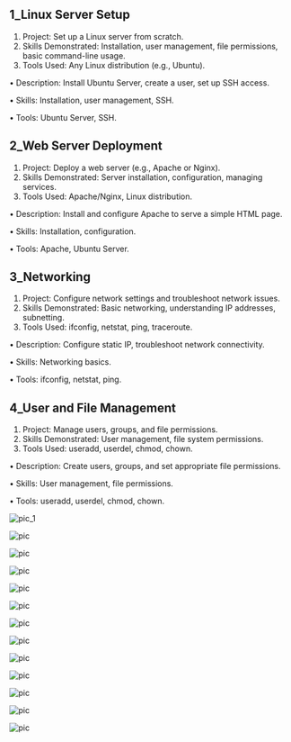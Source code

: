 ## 1_Linux Server Setup
 
1.	Project: Set up a Linux server from scratch.
2.	Skills Demonstrated: Installation, user management, file permissions, basic command-line usage.
3.	Tools Used: Any Linux distribution (e.g., Ubuntu).

•	Description: Install Ubuntu Server, create a user, set up SSH access.

•	Skills: Installation, user management, SSH.

•	Tools: Ubuntu Server, SSH.

## 2_Web Server Deployment

1.	Project: Deploy a web server (e.g., Apache or Nginx).
2.	Skills Demonstrated: Server installation, configuration, managing services.
3.	Tools Used: Apache/Nginx, Linux distribution.

•	Description: Install and configure Apache to serve a simple HTML page.

•	Skills: Installation, configuration.

•	Tools: Apache, Ubuntu Server.

## 3_Networking

1.	Project: Configure network settings and troubleshoot network issues.
2.	Skills Demonstrated: Basic networking, understanding IP addresses, subnetting.
3.	Tools Used: ifconfig, netstat, ping, traceroute.

•	Description: Configure static IP, troubleshoot network connectivity.

•	Skills: Networking basics.

•	Tools: ifconfig, netstat, ping.

## 4_User and File Management 

1.	Project: Manage users, groups, and file permissions.
2.	Skills Demonstrated: User management, file system permissions.
3.	Tools Used: useradd, userdel, chmod, chown.

•	Description: Create users, groups, and set appropriate file permissions.

•	Skills: User management, file permissions.

•	Tools: useradd, userdel, chmod, chown.

 ![pic_1](screenshots/Picture1.png)

![pic](screenshots/Picture2.png)

![pic](screenshots/Picture3.png)

![pic](screenshots/Picture4.png)

![pic](screenshots/Picture5.png)

![pic](screenshots/Picture6.png)

![pic](screenshots/Picture7.png)

![pic](screenshots/Picture8.png)

![pic](screenshots/Picture9.png)

![pic](screenshots/Picture10.png)

![pic](screenshots/Picture11.png)



![pic](screenshots/Picture1.png)

![pic](screenshots/Picture1.png)



